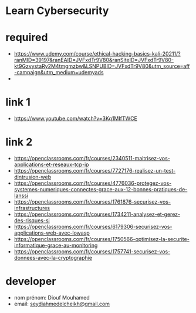 # Learn Cybersecurity

# required
- https://www.udemy.com/course/ethical-hacking-basics-kali-20211/?ranMID=39197&ranEAID=JVFxdTr9V80&ranSiteID=JVFxdTr9V80-kt9GzvystaRy2M4tmgmzbw&LSNPUBID=JVFxdTr9V80&utm_source=aff-campaign&utm_medium=udemyads
- 

# link 1
- https://www.youtube.com/watch?v=3Kq1MIfTWCE

# link 2
- https://openclassrooms.com/fr/courses/2340511-maitrisez-vos-applications-et-reseaux-tcp-ip
- https://openclassrooms.com/fr/courses/7727176-realisez-un-test-dintrusion-web
- https://openclassrooms.com/fr/courses/4776036-protegez-vos-systemes-numeriques-connectes-grace-aux-12-bonnes-pratiques-de-lanssi
- https://openclassrooms.com/fr/courses/1761876-securisez-vos-infrastructures
- https://openclassrooms.com/fr/courses/1734211-analysez-et-gerez-des-risques-si
- https://openclassrooms.com/fr/courses/6179306-securisez-vos-applications-web-avec-lowasp
- https://openclassrooms.com/fr/courses/1750566-optimisez-la-securite-informatique-grace-au-monitoring
- https://openclassrooms.com/fr/courses/1757741-securisez-vos-donnees-avec-la-cryptographie

# developer
- nom prénom: Diouf Mouhamed
- email: seydiahmedelcheikh@gmail.com